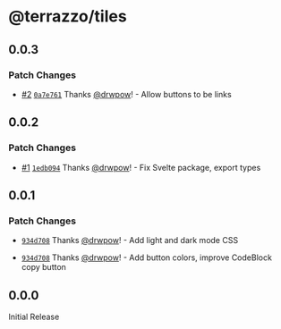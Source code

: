 # @terrazzo/tiles

## 0.0.3

### Patch Changes

- [#2](https://github.com/terrazzoapp/tiles/pull/2) [`0a7e761`](https://github.com/terrazzoapp/tiles/commit/0a7e7617b820b25c421bef71c2d6d832fa803729) Thanks [@drwpow](https://github.com/drwpow)! - Allow buttons to be links

## 0.0.2

### Patch Changes

- [#1](https://github.com/terrazzoapp/tiles/pull/1) [`1edb094`](https://github.com/terrazzoapp/tiles/commit/1edb094f01b17f5b43728ba4fb1b15d7b10fa5a9) Thanks [@drwpow](https://github.com/drwpow)! - Fix Svelte package, export types

## 0.0.1

### Patch Changes

- [`934d708`](https://github.com/terrazzoapp/tiles/commit/934d7083768bc60bc21d0ac206f184cf9a91ecf4) Thanks [@drwpow](https://github.com/drwpow)! - Add light and dark mode CSS

- [`934d708`](https://github.com/terrazzoapp/tiles/commit/934d7083768bc60bc21d0ac206f184cf9a91ecf4) Thanks [@drwpow](https://github.com/drwpow)! - Add button colors, improve CodeBlock copy button

## 0.0.0

Initial Release

